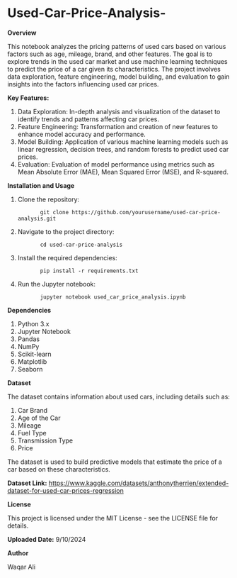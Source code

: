 # Used-Car-Price-Analysis-

**Overview**

This notebook analyzes the pricing patterns of used cars based on various factors such as age, mileage, brand, and other features. The goal is to explore trends in the used car market and use machine learning techniques to predict the price of a car given its characteristics. The project involves data exploration, feature engineering, model building, and evaluation to gain insights into the factors influencing used car prices.


**Key Features:**

1. Data Exploration: In-depth analysis and visualization of the dataset to identify trends and patterns affecting car prices.
2. Feature Engineering: Transformation and creation of new features to enhance model accuracy and performance.
3. Model Building: Application of various machine learning models such as linear regression, decision trees, and random forests to predict used car prices.
4. Evaluation: Evaluation of model performance using metrics such as Mean Absolute Error (MAE), Mean Squared Error (MSE), and R-squared.


**Installation and Usage**

1. Clone the repository:


              git clone https://github.com/yourusername/used-car-price-analysis.git


2. Navigate to the project directory:


              cd used-car-price-analysis


3. Install the required dependencies:


              pip install -r requirements.txt


4. Run the Jupyter notebook:


              jupyter notebook used_car_price_analysis.ipynb



**Dependencies**

1. Python 3.x
2. Jupyter Notebook
3. Pandas
4. NumPy
5. Scikit-learn
6. Matplotlib
7. Seaborn


**Dataset**

The dataset contains information about used cars, including details such as:

1. Car Brand
2. Age of the Car
3. Mileage
4. Fuel Type
5. Transmission Type
6. Price

The dataset is used to build predictive models that estimate the price of a car based on these characteristics.


**Dataset Link:** https://www.kaggle.com/datasets/anthonytherrien/extended-dataset-for-used-car-prices-regression


**License**

This project is licensed under the MIT License - see the LICENSE file for details.


**Uploaded Date:** 9/10/2024


**Author**

Waqar Ali

